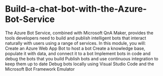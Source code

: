 # Build-a-chat-bot-with-the-Azure-Bot-Service
The Azure Bot Service, combined with Microsoft QnA Maker, provides the tools developers need to build and publish intelligent bots that interact naturally with users using a range of services.  In this module, you will:  Create an Azure Web App Bot to host a bot Create a knowledge base, populate it with data, and connect it to a bot Implement bots in code and debug the bots that you build Publish bots and use continuous integration to keep them up to date Debug bots locally using Visual Studio Code and the Microsoft Bot Framework Emulator
